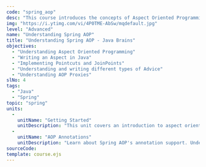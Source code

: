 ```yaml
---
code: "spring_aop"
desc: "This course introduces the concepts of Aspect Oriented Programming and Spring AOP. You will learn to write Aspects in Java using Spring AOP and also understand the terminologies used in AOP along the way."
img: "https://i.ytimg.com/vi/4P0TME-AbSw/mqdefault.jpg"
level: "Advanced"
name: "Understanding Spring AOP"
title: "Understanding Spring AOP - Java Brains"
objectives: 
  - "Understanding Aspect Oriented Programming"
  - "Writing an Aspect in Java"
  - "Implementing Pointcuts and JoinPoints"
  - "Understanding and writing different types of Advice"
  - "Understanding AOP Proxies"
slNo: 4
tags: 
  - "Java"
  - "Spring"
topic: "spring"
units: 
  -
    unitName: "Getting Started"
    unitDescription: "This unit covers an introduction to aspect oriented Programming. You'll learn why and where aspect oriented programming is helpful. You'll also setup an environment and a starter application to write Spring AOP code."
  -
    unitName: "AOP Annotations"
    unitDescription: "Learn about Spring AOP's annotation support. Understand the various AOP concepts like Aspects, pointcuts and join points. Then implement them using Spring AOP annotations. "
sourceCode: 
template: course.ejs
---
```

